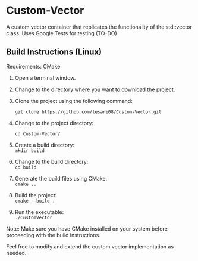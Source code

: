 # Custom-Vector
A custom vector container that replicates the functionality of the std::vector class.
Uses Google Tests for testing (TO-DO)

## Build Instructions (Linux)
Requirements: CMake

1. Open a terminal window.
2. Change to the directory where you want to download the project.
3. Clone the project using the following command:

      `git clone https://github.com/lesari08/Custom-Vector.git`

4. Change to the project directory: 

    `cd Custom-Vector/`  
6. Create a build directory:  
    `mkdir build`  
7. Change to the build directory:  
    `cd build`

8. Generate the build files using CMake:  
    `cmake ..`

9. Build the project:  
    `cmake --build .`

10. Run the executable:  
    `./CustomVector`  

Note: Make sure you have CMake installed on your system before proceeding with the build instructions.


Feel free to modify and extend the custom vector implementation as needed.
